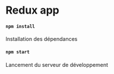 # Redux app
#### `npm install`

Installation  des dépendances 

#### `npm start`

Lancement du serveur de développement 